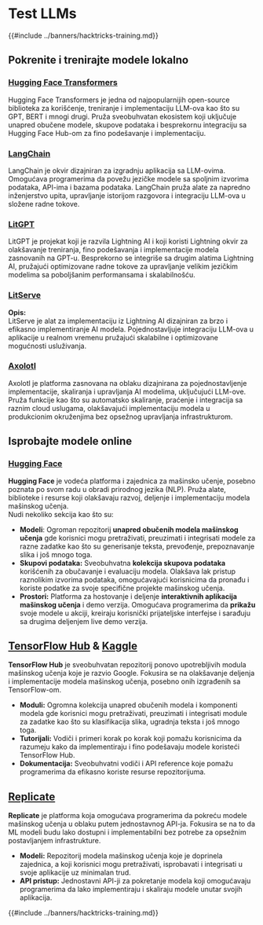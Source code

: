 # Test LLMs

{{#include ../banners/hacktricks-training.md}}

## Pokrenite i trenirajte modele lokalno

### [**Hugging Face Transformers**](https://github.com/huggingface/transformers)

Hugging Face Transformers je jedna od najpopularnijih open-source biblioteka za korišćenje, treniranje i implementaciju LLM-ova kao što su GPT, BERT i mnogi drugi. Pruža sveobuhvatan ekosistem koji uključuje unapred obučene modele, skupove podataka i besprekornu integraciju sa Hugging Face Hub-om za fino podešavanje i implementaciju.

### [**LangChain**](https://github.com/langchain-ai/langchain)

LangChain je okvir dizajniran za izgradnju aplikacija sa LLM-ovima. Omogućava programerima da povežu jezičke modele sa spoljnim izvorima podataka, API-ima i bazama podataka. LangChain pruža alate za napredno inženjerstvo upita, upravljanje istorijom razgovora i integraciju LLM-ova u složene radne tokove.

### [**LitGPT**](https://github.com/Lightning-AI/litgpt)

LitGPT je projekat koji je razvila Lightning AI i koji koristi Lightning okvir za olakšavanje treniranja, fino podešavanja i implementacije modela zasnovanih na GPT-u. Besprekorno se integriše sa drugim alatima Lightning AI, pružajući optimizovane radne tokove za upravljanje velikim jezičkim modelima sa poboljšanim performansama i skalabilnošću.

### [**LitServe**](https://github.com/Lightning-AI/LitServe)

**Opis:**\
LitServe je alat za implementaciju iz Lightning AI dizajniran za brzo i efikasno implementiranje AI modela. Pojednostavljuje integraciju LLM-ova u aplikacije u realnom vremenu pružajući skalabilne i optimizovane mogućnosti usluživanja.

### [**Axolotl**](https://github.com/axolotl-ai-cloud/axolotl)

Axolotl je platforma zasnovana na oblaku dizajnirana za pojednostavljenje implementacije, skaliranja i upravljanja AI modelima, uključujući LLM-ove. Pruža funkcije kao što su automatsko skaliranje, praćenje i integracija sa raznim cloud uslugama, olakšavajući implementaciju modela u produkcionim okruženjima bez opsežnog upravljanja infrastrukturom.

## Isprobajte modele online

### [**Hugging Face**](https://huggingface.co/)

**Hugging Face** je vodeća platforma i zajednica za mašinsko učenje, posebno poznata po svom radu u obradi prirodnog jezika (NLP). Pruža alate, biblioteke i resurse koji olakšavaju razvoj, deljenje i implementaciju modela mašinskog učenja.\
Nudi nekoliko sekcija kao što su:

* **Modeli**: Ogroman repozitorij **unapred obučenih modela mašinskog učenja** gde korisnici mogu pretraživati, preuzimati i integrisati modele za razne zadatke kao što su generisanje teksta, prevođenje, prepoznavanje slika i još mnogo toga.
* **Skupovi podataka:** Sveobuhvatna **kolekcija skupova podataka** korišćenih za obučavanje i evaluaciju modela. Olakšava lak pristup raznolikim izvorima podataka, omogućavajući korisnicima da pronađu i koriste podatke za svoje specifične projekte mašinskog učenja.
* **Prostori:** Platforma za hostovanje i deljenje **interaktivnih aplikacija mašinskog učenja** i demo verzija. Omogućava programerima da **prikažu** svoje modele u akciji, kreiraju korisnički prijateljske interfejse i sarađuju sa drugima deljenjem live demo verzija.

## [**TensorFlow Hub**](https://www.tensorflow.org/hub) **&** [**Kaggle**](https://www.kaggle.com/)

**TensorFlow Hub** je sveobuhvatan repozitorij ponovo upotrebljivih modula mašinskog učenja koje je razvio Google. Fokusira se na olakšavanje deljenja i implementacije modela mašinskog učenja, posebno onih izgrađenih sa TensorFlow-om.

* **Moduli:** Ogromna kolekcija unapred obučenih modela i komponenti modela gde korisnici mogu pretraživati, preuzimati i integrisati module za zadatke kao što su klasifikacija slika, ugradnja teksta i još mnogo toga.
* **Tutorijali:** Vodiči i primeri korak po korak koji pomažu korisnicima da razumeju kako da implementiraju i fino podešavaju modele koristeći TensorFlow Hub.
* **Dokumentacija:** Sveobuhvatni vodiči i API reference koje pomažu programerima da efikasno koriste resurse repozitorijuma.

## [**Replicate**](https://replicate.com/home)

**Replicate** je platforma koja omogućava programerima da pokreću modele mašinskog učenja u oblaku putem jednostavnog API-ja. Fokusira se na to da ML modeli budu lako dostupni i implementabilni bez potrebe za opsežnim postavljanjem infrastrukture.

* **Modeli:** Repozitorij modela mašinskog učenja koje je doprinela zajednica, a koji korisnici mogu pretraživati, isprobavati i integrisati u svoje aplikacije uz minimalan trud.
* **API pristup:** Jednostavni API-ji za pokretanje modela koji omogućavaju programerima da lako implementiraju i skaliraju modele unutar svojih aplikacija.


{{#include ../banners/hacktricks-training.md}}
